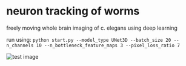 # neuron tracking of worms
freely moving whole brain imaging of c. elegans using deep learning


run using:
`python start.py --model_type UNet3D --batch_size 20 --n_channels 10 --n_bottleneck_feature_maps 3 --pixel_loss_ratio 7`

![test image](test_image.png)

